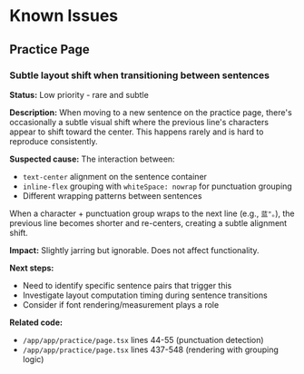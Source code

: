 # Known Issues

## Practice Page

### Subtle layout shift when transitioning between sentences
**Status:** Low priority - rare and subtle

**Description:**
When moving to a new sentence on the practice page, there's occasionally a subtle visual shift where the previous line's characters appear to shift toward the center. This happens rarely and is hard to reproduce consistently.

**Suspected cause:**
The interaction between:
- `text-center` alignment on the sentence container
- `inline-flex` grouping with `whiteSpace: nowrap` for punctuation grouping
- Different wrapping patterns between sentences

When a character + punctuation group wraps to the next line (e.g., `蓝"。`), the previous line becomes shorter and re-centers, creating a subtle alignment shift.

**Impact:**
Slightly jarring but ignorable. Does not affect functionality.

**Next steps:**
- Need to identify specific sentence pairs that trigger this
- Investigate layout computation timing during sentence transitions
- Consider if font rendering/measurement plays a role

**Related code:**
- `/app/app/practice/page.tsx` lines 44-55 (punctuation detection)
- `/app/app/practice/page.tsx` lines 437-548 (rendering with grouping logic)
